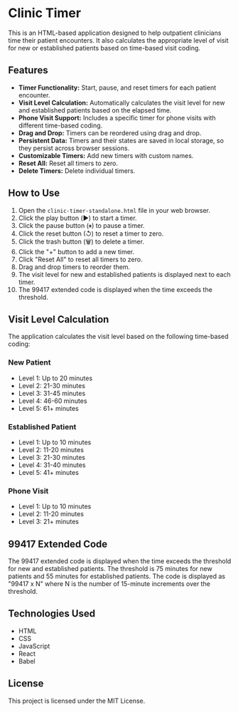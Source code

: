 # Clinic Timer

This is an HTML-based application designed to help outpatient clinicians time their patient encounters. It also calculates the appropriate level of visit for new or established patients based on time-based visit coding.

## Features

-   **Timer Functionality:** Start, pause, and reset timers for each patient encounter.
-   **Visit Level Calculation:** Automatically calculates the visit level for new and established patients based on the elapsed time.
-   **Phone Visit Support:** Includes a specific timer for phone visits with different time-based coding.
-   **Drag and Drop:** Timers can be reordered using drag and drop.
-   **Persistent Data:** Timers and their states are saved in local storage, so they persist across browser sessions.
-   **Customizable Timers:** Add new timers with custom names.
-   **Reset All:** Reset all timers to zero.
-   **Delete Timers:** Delete individual timers.

## How to Use

1.  Open the `clinic-timer-standalone.html` file in your web browser.
2.  Click the play button (▶️) to start a timer.
3.  Click the pause button (⏸) to pause a timer.
4.  Click the reset button (↺) to reset a timer to zero.
5.  Click the trash button (🗑) to delete a timer.
6.  Click the "+" button to add a new timer.
7.  Click "Reset All" to reset all timers to zero.
8.  Drag and drop timers to reorder them.
9.  The visit level for new and established patients is displayed next to each timer.
10. The 99417 extended code is displayed when the time exceeds the threshold.

## Visit Level Calculation

The application calculates the visit level based on the following time-based coding:

### New Patient

-   Level 1: Up to 20 minutes
-   Level 2: 21-30 minutes
-   Level 3: 31-45 minutes
-   Level 4: 46-60 minutes
-   Level 5: 61+ minutes

### Established Patient

-   Level 1: Up to 10 minutes
-   Level 2: 11-20 minutes
-   Level 3: 21-30 minutes
-   Level 4: 31-40 minutes
-   Level 5: 41+ minutes

### Phone Visit

-   Level 1: Up to 10 minutes
-   Level 2: 11-20 minutes
-   Level 3: 21+ minutes

## 99417 Extended Code

The 99417 extended code is displayed when the time exceeds the threshold for new and established patients. The threshold is 75 minutes for new patients and 55 minutes for established patients. The code is displayed as "99417 x N" where N is the number of 15-minute increments over the threshold.

## Technologies Used

-   HTML
-   CSS
-   JavaScript
-   React
-   Babel

## License

This project is licensed under the MIT License.
